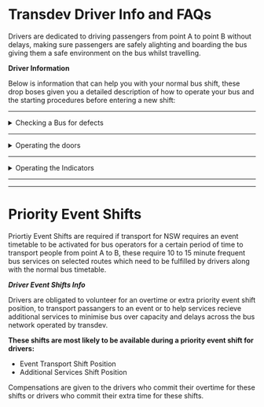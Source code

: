 # Transdev Driver Info and FAQs

Drivers are dedicated to driving passengers from point A to point B without delays, making sure passengers are safely alighting and boarding the bus giving them a safe environment on the bus whilst travelling. 

**Driver Information**

Below is information that can help you with your normal bus shift, these drop boses given you a detailed description of how to operate your bus and the starting procedures before entering a new shift:

----------------

<details>
<summary>Checking a Bus for defects</summary>
<br>
Checking a bus for defects is important to give passengers a feeling that they are safe on the bus and that it is operational, checking for defects can be anything for faulty bus stop buttons and passenger bus doors. 

Drivers should first check the exterior of the bus: 
- Checking the indicators
- Checking the doors work
- Checking around the buses exterior frame for damages
- Checking that the bus is clean on the inside
</details>

----------------

<details>
<summary>Operating the doors</summary>
<br>
The doors can be operated by checking your driver dash or the driver control panel on the driver cab roof, the doors are labelled as doors and are also labelled as rear and front to help you with the door controls.

Drivers should check if the doors and closed before continuing to drive to the next stop or destination.
</details>


----------------

<details>
<summary>Operating the Indicators</summary>
<br>
The indicators are important when alighting and boarding passangers, the left indicator must be turned on when pulling to a bus stop and right to allow commuters to stop and allow you to exit the bus stop.

***Keybinds:***
 
`X` for Hazards
 
`Z` for Left
 
`C` for Right
</details>

----------------
----------------
# Priority Event Shifts

Priortiy Event Shifts are required if transport for NSW requires an event timetable to be activated for bus operators for a certain period of time to transport people from point A to B, these require 10 to 15 minute frequent bus services on selected routes which need to be fulfilled by drivers along with the normal bus timetable.

***Driver Event Shifts Info***

Drivers are obligated to volunteer for an overtime or extra priority event shift position, to transport passangers to an event or to help services recieve additional services to minimise bus over capacity and delays across the bus network operated by transdev.

**These shifts are most likely to be available during a priority event shift for drivers:**

- Event Transport Shift Position
- Additional Services Shift Position

Compensations are given to the drivers who commit their overtime for these shifts or drivers who commit their extra time for these shifts.

